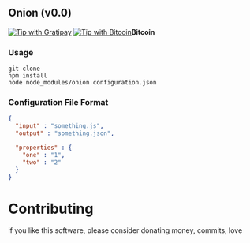 ## Onion (v0.0)

[![Tip with Gratipay](https://assets.gratipay.com/gratipay.svg)](https://gratipay.com/UnquietCode) [![Tip with Bitcoin](https://assets.gratipay.com/bitcoin.png)](https://blockchain.info/address/1Ec6mzLpJQvuzXqhxfJz1h9ZwJmoHMW9BX)**Bitcoin**

### Usage

```
git clone
npm install
node node_modules/onion configuration.json
```

### Configuration File Format

```json
{
  "input" : "something.js",
  "output" : "something.json",

  "properties" : {
    "one" : "1",
    "two" : "2"
  }
}
```

# Contributing
if you like this software, please consider donating money, commits, love
